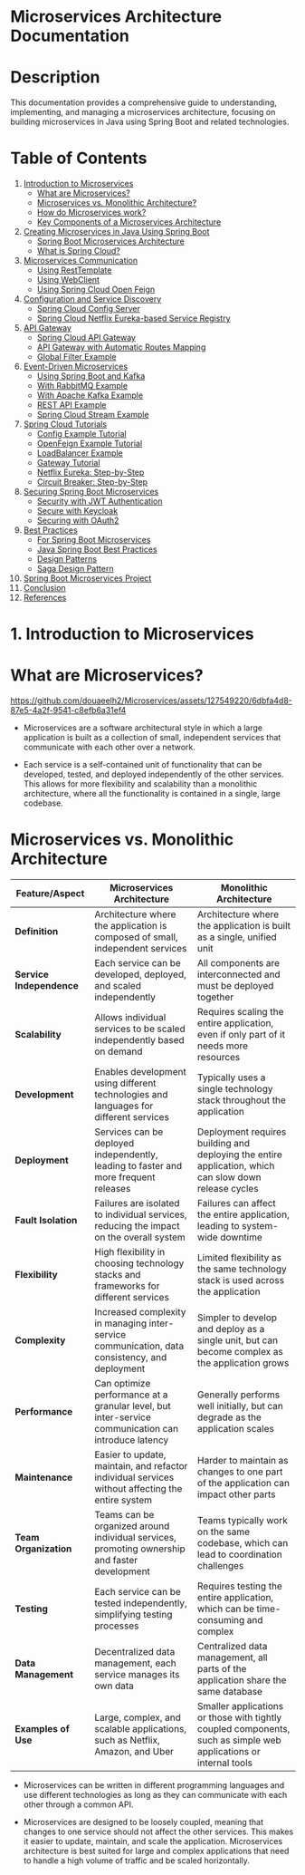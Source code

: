 # Microservices Architecture Documentation

# Description
This documentation provides a comprehensive guide to understanding, implementing, and managing a microservices architecture, focusing on building microservices in Java using Spring Boot and related technologies.

# Table of Contents
1. [Introduction to Microservices](#introduction-to-microservices)
    - [What are Microservices?](#what-are-microservices)
    - [Microservices vs. Monolithic Architecture?](#microservices-vs.-monolithic-architecture?)
    - [How do Microservices work?](#how-do-microservices-work)
    - [Key Components of a Microservices Architecture](#key-components-of-a-microservices-architecture)
2. [Creating Microservices in Java Using Spring Boot](#creating-microservices-in-java-using-spring-boot)
    - [Spring Boot Microservices Architecture](#spring-boot-microservices-architecture)
    - [What is Spring Cloud?](#what-is-spring-cloud)
3. [Microservices Communication](#microservices-communication)
    - [Using RestTemplate](#using-resttemplate)
    - [Using WebClient](#using-webclient)
    - [Using Spring Cloud Open Feign](#using-spring-cloud-open-feign)
4. [Configuration and Service Discovery](#configuration-and-service-discovery)
    - [Spring Cloud Config Server](#spring-cloud-config-server)
    - [Spring Cloud Netflix Eureka-based Service Registry](#spring-cloud-netflix-eureka-based-service-registry)
5. [API Gateway](#api-gateway)
    - [Spring Cloud API Gateway](#spring-cloud-api-gateway)
    - [API Gateway with Automatic Routes Mapping](#api-gateway-with-automatic-routes-mapping)
    - [Global Filter Example](#global-filter-example)
7. [Event-Driven Microservices](#event-driven-microservices)
    - [Using Spring Boot and Kafka](#using-spring-boot-and-kafka)
    - [With RabbitMQ Example](#with-rabbitmq-example)
    - [With Apache Kafka Example](#with-apache-kafka-example)
    - [REST API Example](#rest-api-example)
    - [Spring Cloud Stream Example](#spring-cloud-stream-example)
8. [Spring Cloud Tutorials](#spring-cloud-tutorials)
    - [Config Example Tutorial](#config-example-tutorial)
    - [OpenFeign Example Tutorial](#openfeign-example-tutorial)
    - [LoadBalancer Example](#loadbalancer-example)
    - [Gateway Tutorial](#gateway-tutorial)
    - [Netflix Eureka: Step-by-Step](#netflix-eureka-step-by-step)
    - [Circuit Breaker: Step-by-Step](#circuit-breaker-step-by-step)
9. [Securing Spring Boot Microservices](#securing-spring-boot-microservices)
    - [Security with JWT Authentication](#security-with-jwt-authentication)
    - [Secure with Keycloak](#secure-with-keycloak)
    - [Securing with OAuth2](#securing-with-oauth2)
10. [Best Practices](#best-practices)
    - [For Spring Boot Microservices](#for-spring-boot-microservices)
    - [Java Spring Boot Best Practices](#java-spring-boot-best-practices)
    - [Design Patterns](#design-patterns)
    - [Saga Design Pattern](#saga-design-pattern)
11. [Spring Boot Microservices Project](#spring-boot-microservices-project)
12. [Conclusion](#conclusion)
13. [References](#references)

# 1. Introduction to Microservices

# What are Microservices?

https://github.com/douaeelh2/Microservices/assets/127549220/6dbfa4d8-87e5-4a2f-9541-c8efb6a31ef4

- Microservices are a software architectural style in which a large application is built as a collection of small, independent services that communicate with each other over a network.

- Each service is a self-contained unit of functionality that can be developed, tested, and deployed independently of the other services. This allows for more flexibility and scalability than a monolithic architecture, where all the functionality is contained in a single, large codebase.




# Microservices vs. Monolithic Architecture

| Feature/Aspect                    | Microservices Architecture                                                                 | Monolithic Architecture                                      |
|-----------------------------------|---------------------------------------------------------------------------------------------|--------------------------------------------------------------|
| **Definition**                    | Architecture where the application is composed of small, independent services              | Architecture where the application is built as a single, unified unit |
| **Service Independence**          | Each service can be developed, deployed, and scaled independently                           | All components are interconnected and must be deployed together |
| **Scalability**                   | Allows individual services to be scaled independently based on demand                        | Requires scaling the entire application, even if only part of it needs more resources |
| **Development**                   | Enables development using different technologies and languages for different services       | Typically uses a single technology stack throughout the application |
| **Deployment**                    | Services can be deployed independently, leading to faster and more frequent releases        | Deployment requires building and deploying the entire application, which can slow down release cycles |
| **Fault Isolation**               | Failures are isolated to individual services, reducing the impact on the overall system     | Failures can affect the entire application, leading to system-wide downtime |
| **Flexibility**                   | High flexibility in choosing technology stacks and frameworks for different services         | Limited flexibility as the same technology stack is used across the application |
| **Complexity**                    | Increased complexity in managing inter-service communication, data consistency, and deployment | Simpler to develop and deploy as a single unit, but can become complex as the application grows |
| **Performance**                   | Can optimize performance at a granular level, but inter-service communication can introduce latency | Generally performs well initially, but can degrade as the application scales |
| **Maintenance**                   | Easier to update, maintain, and refactor individual services without affecting the entire system | Harder to maintain as changes to one part of the application can impact other parts |
| **Team Organization**             | Teams can be organized around individual services, promoting ownership and faster development | Teams typically work on the same codebase, which can lead to coordination challenges |
| **Testing**                       | Each service can be tested independently, simplifying testing processes                      | Requires testing the entire application, which can be time-consuming and complex |
| **Data Management**               | Decentralized data management, each service manages its own data                              | Centralized data management, all parts of the application share the same database |
| **Examples of Use**               | Large, complex, and scalable applications, such as Netflix, Amazon, and Uber                 | Smaller applications or those with tightly coupled components, such as simple web applications or internal tools |

- Microservices can be written in different programming languages and use different technologies as long as they can communicate with each other through a common API.

- Microservices are designed to be loosely coupled, meaning that changes to one service should not affect the other services. This makes it easier to update, maintain, and scale the application. Microservices architecture is best suited for large and complex applications that need to handle a high volume of traffic and be scaled horizontally.
